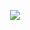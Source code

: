 <div>
  <p align="center">
    <img src = "https://github.com/CODE-Z-00/Images/blob/main/WtVOjr6.gif">
  </p>
</div>
